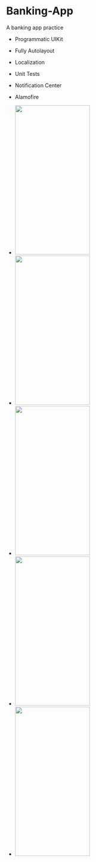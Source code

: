 # Banking-App
A banking app practice

- Programmatic UIKit
- Fully Autolayout
- Localization
- Unit Tests
- Notification Center
- Alamofire


- <img src="https://github.com/ardabho/Banking-App/assets/83502600/4d2b993b-2f3a-436a-9300-6a5462a3853e" width="200" height="400">
- <img src="https://github.com/ardabho/Banking-App/assets/83502600/eccd5448-e21d-4137-b436-b30bea29006b" width="200" height="400">
- <img src="https://github.com/ardabho/Banking-App/assets/83502600/855784da-7e9c-49b6-a9f3-d64407b356d8" width="200" height="400">
- <img src="https://github.com/ardabho/Banking-App/assets/83502600/46b3d208-da1a-4581-bd50-731506d5c85d" width="200" height="400">
- <img src="https://github.com/ardabho/Banking-App/assets/83502600/010c4bca-f651-49a5-b83d-19a131216a49" width="200" height="400">
